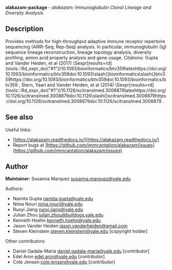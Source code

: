 **alakazam-package** - *alakazam: Immunoglobulin Clonal Lineage and Diversity Analysis*

Description
--------------------

Provides methods for high-throughput adaptive immune receptor repertoire sequencing (AIRR-Seq; Rep-Seq) analysis. In particular, immunoglobulin (Ig) sequence lineage reconstruction, lineage topology analysis, diversity profiling, amino acid property analysis and gene usage. Citations: Gupta and Vander Heiden, et al (2017) \Sexpr[results=rd]{tools:::Rd_expr_doi("#1")}10.1093/bioinformatics/btv359latexhttps://doi.org/10.1093/bioinformatics/btv359doi:10.1093\slash{}bioinformatics\slash{}btv359https://doi.org/10.1093/bioinformatics/btv359doi:10.1093/bioinformatics/btv359
, Stern, Yaari and Vander Heiden, et al (2014) \Sexpr[results=rd]{tools:::Rd_expr_doi("#1")}10.1126/scitranslmed.3008879latexhttps://doi.org/10.1126/scitranslmed.3008879doi:10.1126\slash{}scitranslmed.3008879https://doi.org/10.1126/scitranslmed.3008879doi:10.1126/scitranslmed.3008879
.








See also
-------------------

Useful links:

+  [https://alakazam.readthedocs.io/](https://alakazam.readthedocs.io/)
+  Report bugs at [https://github.com/immcantation/alakazam/issues](https://github.com/immcantation/alakazam/issues)





Author
-------------------

**Maintainer**: Susanna Marquez [susanna.marquez@yale.edu](mailto:susanna.marquez@yale.edu)

Authors:

+  Namita Gupta [namita.gupta@yale.edu](mailto:namita.gupta@yale.edu)
+  Nima Nouri [nima.nouri@yale.edu](mailto:nima.nouri@yale.edu)
+  Ruoyi Jiang [ruoyi.jiang@yale.edu](mailto:ruoyi.jiang@yale.edu)
+  Julian Zhou [julian.zhou@bulldogs.yale.edu](mailto:julian.zhou@bulldogs.yale.edu)
+  Kenneth Hoehn [kenneth.hoehn@yale.edu](mailto:kenneth.hoehn@yale.edu)
+  Jason Vander Heiden [jason.vanderheiden@gmail.com](mailto:jason.vanderheiden@gmail.com)
+  Steven Kleinstein [steven.kleinstein@yale.edu](mailto:steven.kleinstein@yale.edu) [copyright holder]


Other contributors:

+  Daniel Gadala-Maria [daniel.gadala-maria@yale.edu](mailto:daniel.gadala-maria@yale.edu) [contributor]
+  Edel Aron [edel.aron@yale.edu](mailto:edel.aron@yale.edu) [contributor]
+  Cole Jensen [cole.jensen@yale.edu](mailto:cole.jensen@yale.edu) [contributor]






